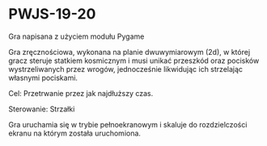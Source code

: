 # PWJS-19-20

Gra napisana z użyciem modułu Pygame

Gra zręcznościowa, wykonana na planie dwuwymiarowym (2d), w której gracz steruje statkiem kosmicznym i musi unikać przeszkód oraz pocisków wystrzeliwanych przez wrogów, jednocześnie likwidując ich strzelając własnymi pociskami.

Cel: Przetrwanie przez jak najdłuższy czas.

Sterowanie: Strzałki

Gra uruchamia się w trybie pełnoekranowym i skaluje do rozdzielczości ekranu na którym została uruchomiona.
